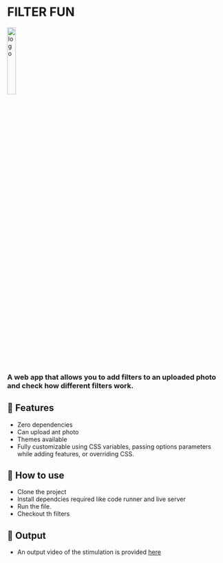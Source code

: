 # FILTER FUN

<p><img src="https://raw.githubusercontent.com/PawanKolhe/color-calendar/master/screenshots/logo.png" alt="logo" width="20%" /></p>

### A web app that allows you to add filters to an uploaded photo and check how different filters work.

## 🚀 Features

- Zero dependencies
- Can upload ant photo
- Themes available
- Fully customizable using CSS variables, passing options parameters while adding features, or overriding CSS.

## 🚀 How to use

- Clone the project
- Install dependcies required like code runner and live server
- Run the file.
- Checkout th filters

## 🚀 Output

- An output video of the stimulation is provided [here](https://github.com/AnIkeT126/MLH-2023-Code/blob/main/filter.mp4)
